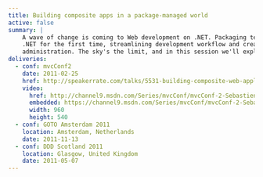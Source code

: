 ```yaml
---
title: Building composite apps in a package-managed world
active: false
summary: |
    A wave of change is coming to Web development on .NET. Packaging technologies are bringing dependency management to
    .NET for the first time, streamlining development workflow and creating new possibilities for deployment and
    administration. The sky's the limit, and in this session we'll explore how open frameworks can help us get there.
deliveries:
  - conf: mvcConf2
    date: 2011-02-25
    href: http://speakerrate.com/talks/5531-building-composite-web-applications-with-open-frameworks
    video:
      href: http://channel9.msdn.com/Series/mvcConf/mvcConf-2-Sebastien-Lambla-Building-composite-web-applications-with-Open-frameworks
      embedded: https://channel9.msdn.com/Series/mvcConf/mvcConf-2-Sebastien-Lambla-Building-composite-web-applications-with-Open-frameworks/player
      width: 960
      height: 540
  - conf: GOTO Amsterdam 2011
    location: Amsterdam, Netherlands
    date: 2011-11-13
  - conf: DDD Scotland 2011
    location: Glasgow, United Kingdom
    date: 2011-05-07
---
```

